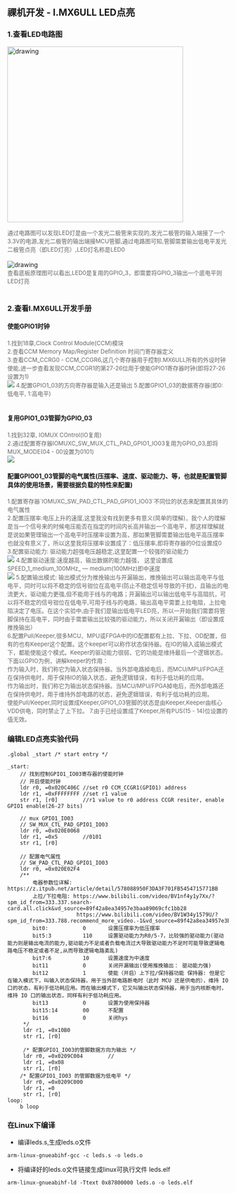 ## 祼机开发 - I.MX6ULL LED点亮
### 1.查看LED电路图

<img src="https://tva1.sinaimg.cn/large/008vxvgGly1h7u0qpwofpj30gq09odga.jpg" alt="drawing" style="width:400px;"/><br/>

<font color=#666666 size=2>
通过电路图可以发现LED灯是由一个发光二极管来实现的,发光二极管的输入端接了一个3.3V的电源,发光二极管的输出端接MCU管脚,通过电路图可知,管脚需要输出低电平发光二极管点亮（即LED灯亮）,LED灯名称是LED0
</font>
<br/><br/>
<img src="https://tva1.sinaimg.cn/large/008vxvgGly1h7u183ypgkj30ue0mo79y.jpg" alt="drawing"/><br/>

<font color=#666666 size=2>
查看底板原理图可以看出,LED0是复用的GPIO_3，即需要将GPIO_3输出一个底电平则LED灯亮
</font>
<br/><br/>

### 2.查看I.MX6ULL开发手册

#### 使能GPIO1时钟
<font color=#666666 size=2>
1.找到18章,Clock Control Module(CCM)模块<br/>
2.查看CCM Memory Map/Register Definition 时间门寄存器定义<br/>
3.查看CCM_CCRG0 - CCM_CCGR6,这几个寄存器用于控制I.MX6ULL所有的外设时钟使能,进一步查看发现CCM_CCGR1的第27-26位用于使能GPIO1寄存器时钟(即将27-26设置为1)<br/><img src="https://tva1.sinaimg.cn/large/008vxvgGly1h7u2bc5nefj30y004a3z1.jpg">
4.配置GPIO1_03的方向寄存器是输入还是输出
5.配置GPIO1_03的数据寄存器(即0:低电平, 1:高电平)
</font><br/><br/>

#### 复用GPIO1_03管脚为GPIO_03
<font color=#666666 size=2>
1.找到32章, IOMUX COntrol(IO复用)<br/>
2.通过配置寄存器IOMUXC_SW_MUX_CTL_PAD_GPIO1_IO03复用为GPIO_03,即将MUX_MODE(04 - 00设置为0101)<br/>
<img src="https://tva1.sinaimg.cn/large/008vxvgGly1h7u2puen2oj312x0u0n4l.jpg">
</font>

#### 配置GPIO01_03管脚的电气属性(压摆率、速度、驱动能力、等，也就是配置管脚具体的使用场景，需要根据负载的特性来配置)
<font color=#666666 size=2>
1.配置寄存器`IOMUXC_SW_PAD_CTL_PAD_GPIO1_IO03`不同位的状态来配置其具体的电气属性<br/>
2.配置压摆率:电压上升的速度,这里我没有找到更多有意义(简单的理解)，我个人的理解是当一个信号来的时候电压能否在指定的时间内长高并输出一个高电平，那这样理解就是说如果管理输出一个高电平时压摆率设置为高，那如果管脚需要输出低电平高压摆率也就没有意义了，所以这里我将压摆率设置成了：低压摆率,即将寄存器的0位设置成0<br/>
3.配置驱动能力: 驱动能力超强电压越稳定,这里配置一个较强的驱动能力<br/>
<img src="https://tva1.sinaimg.cn/large/008vxvgGly1h7u3asbjpkj321y0nuwl7.jpg">
4.配置驱动速度:速度越高，输出数据的能力越强， 这里设置成SPEED_1_medium_100MHz_ — medium(100MHz)即中速度<br/>
<img src="https://tva1.sinaimg.cn/large/008vxvgGly1h7u3diixroj31ee0f2gpk.jpg">
5.配置输出模式: 输出模式分为推挽输出与开漏输出，推挽输出可以输出高电平与低电平，同时可以将不稳定的信号钳位在高电平(防止不稳定信号导致的干扰)，且输出的电流更大，驱动能力更强,但不能用于线与的电路；开漏输出可以输出低电平与高阻抗，可以将不稳定的信号钳位在低电平,可用于线与的电路，输出高电平需要上拉电阻，上拉电阻决定了电压。在这个实验中,由于我们是输出低电平LED亮，所以一开始我们需要将管脚保持在高电平，同时由于需要输出比较强的驱动能力，所以关闭开漏输出（即设置成推挽输出）<br/>
6.配置Pull/Keeper,很多MCU、MPU或FPGA中的IO配置都有上拉、下拉、OD配置，但有的也有Keeper这个配置。这个keeper可以称作状态保持器。在IO的输入或输出模式下，都能使能这个模式。Keeper的驱动能力很弱，它的功能是维持最后一个逻辑状态。下面以GPIO为例，讲解keeper的作用：<br/>
作为输入时，我们称它为输入状态保持器。当外部电路掉电后，而MCU/MPU/FPGA还在保持供电时，用于保持IO的输入状态，避免逻辑错误，有利于低功耗的应用。<br/>
作为输出时，我们称它为输出状态保持器。当MCU/MPU/FPGA掉电后，而外部电路还在保持供电时，用于维持外部电路的状态，避免逻辑错误，有利于低功耗的应用。<br/>
使能Pull/Keeper,同时设置成Keeper,GPIO1_03管脚的状态是由Keeper,Keeper由核心VDD供电，同时禁止了上下拉。
7.由于已经设置成了Keeper,所有PUS(15 - 14)位设置的值无效。
</font>

### 编辑LED点亮实验代码

```
.global _start /* start entry */

_start:
    // 找到控制GPIO1_IO03寄存器的使能时钟
    // 开启使能时钟
    ldr r0, =0x020C406C //set r0 CCM_CCGR1(GPIO1) address
    ldr r1, =0xFFFFFFFF //set r1 value
    str r1, [r0]        //r1 value to r0 address CCGR resiter, enable GPIO1 enable(26-27 bits)

    // mux GPIO1_IO03
    // SW_MUX_CTL_PAD_GPIO1_IO03
    ldr r0, =0x020E0068
    ldr r1, =0x5        //0101
    str r1, [r0]

    // 配置电气属性
    // SW_PAD_CTL_PAD_GPIO1_IO03
    ldr r0, =0x020E02F4
    /**
        电器参数位详解: https://z.itpub.net/article/detail/578088950F3DA3F701FB5454715771BB     
        上拉/下拉电阻: https://www.bilibili.com/video/BV1nf4y1y7Xx/?spm_id_from=333.337.search-card.all.click&vd_source=89f42a8ea34957e3baa89069cfc1bb28
                      https://www.bilibili.com/video/BV1W34y1579U/?spm_id_from=333.788.recommend_more_video.-1&vd_source=89f42a8ea34957e3baa89069cfc1bb28
        bit0:           0       设置压摆率为低压摆率
        bit5:3          110     设置驱动能力为R0/5-7，比较强的驱动能力(驱动能力则是输出电流的能力,驱动能力不足或者负载电流过大导致驱动能力不足时可能导致逻辑电路电压不稳定或者不足,从而导致逻辑电路紊乱)
        bit7:6          10      设置速度为中速度
        bit11           0       关闭开漏输出(使用推挽输出： 驱动能力强)
        bit12           1       使能（开启）上下拉/保持器功能 保持器: 但是它在输入模式下，叫输入状态保持器，用于当外部电路断电时（此时 MCU 还是供电的），维持 IO 口的状态，有利于低功耗应用。而在输出模式下，它又叫输出状态保持器，用于当内核断电时，维持 IO 口的输出状态，同样有利于低功耗应用。
        bit13           0       设置为使用保持器
        bit15:14        00      不配置
        bit16           0       关闭hys
     */
     ldr r1, =0x10B0
     str r1, [r0]

     /* 配置GPIO1_IO03的管脚数据方向为输出 */
     ldr r0, =0x0209C004        //  
     ldr r1, =0x08
     str r1, [r0]
    /* 配置GPIO1_IO03 的管脚数据为低电平 */
     ldr r0, =0x0209C000
     ldr r1, =0
     str r1, [r0]
loop:
    b loop
```

### 在Linux下编译

- 编译leds.s,生成leds.o文件
```
arm-linux-gnueabihf-gcc -c leds.s -o leds.o
```
- 将编译好的leds.o文件链接生成linux可执行文件 leds.elf
```
arm-linux-gnueabihf-ld -Ttext 0x87800000 leds.o -o leds.elf
```